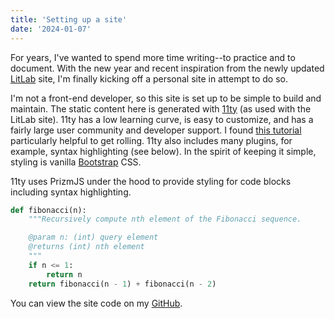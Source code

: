 ```yaml
---
title: 'Setting up a site'
date: '2024-01-07'
---
```


For years, I've wanted to spend more time writing--to practice and to document.
With the new year and recent inspiration from the newly updated
[LitLab](https://litlab.stanford.edu/techne/new-litlab-website/) site, I'm
finally kicking off a personal site in attempt to do so.

I'm not a front-end developer, so this site is set up to be simple to build and
maintain. The static content here is generated with
[11ty](https://www.11ty.dev/) (as used with the LitLab site). 11ty has a low
learning curve, is easy to customize, and has a fairly large user community and
developer support. I found [this
tutorial](https://learneleventyfromscratch.com/) particularly helpful to get
rolling. 11ty also includes many plugins, for example, syntax highlighting (see
below). In the spirit of keeping it simple, styling is vanilla
[Bootstrap](https://getbootstrap.com/) CSS.

11ty uses PrizmJS under the hood to provide styling for code blocks including
syntax highlighting.

```py
def fibonacci(n):
    """Recursively compute nth element of the Fibonacci sequence.

    @param n: (int) query element
    @returns (int) nth element
    """
    if n <= 1:
        return n
    return fibonacci(n - 1) + fibonacci(n - 2)
```

You can view the site code on my [GitHub](https://github.com/jmwalls/jmwalls.github.io).
